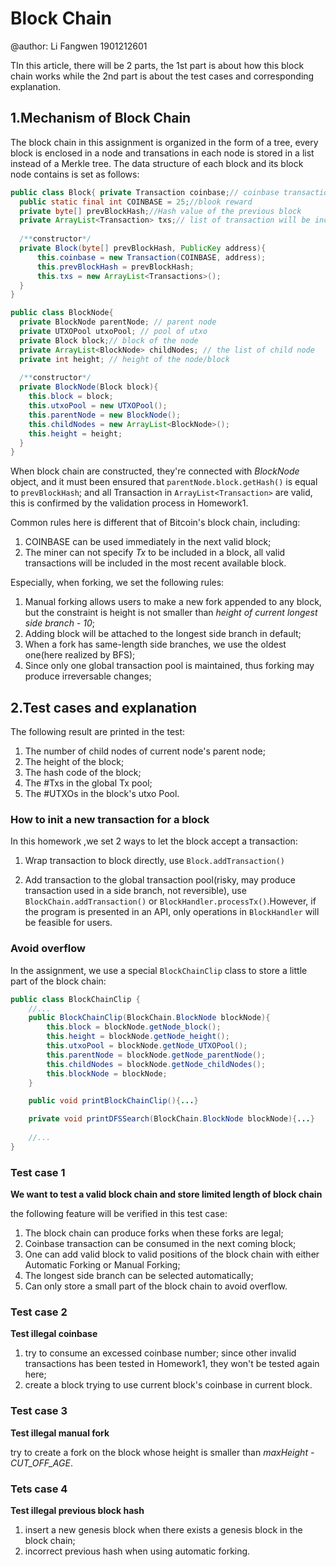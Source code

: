 # Block Chain
@author: Li Fangwen 1901212601

TIn this article, there will be 2 parts, the 1st part is about how this block chain works while the 2nd part is about the test cases and corresponding explanation.


## 1.Mechanism of Block Chain
The block chain in this assignment is organized in the form of a tree, every block is enclosed in a node and transations in each node is stored in a list instead of a Merkle tree. The data structure of  each block and its block node contains is set as follows:

```java
public class Block{ private Transaction coinbase;// coinbase transaction
  public static final int COINBASE = 25;//blook reward
  private byte[] prevBlockHash;//Hash value of the previous block
  private ArrayList<Transaction> txs;// list of transaction will be included in the block
  
  /**constructor*/
  private Block(byte[] prevBlockHash, PublicKey address){ 
      this.coinbase = new Transaction(COINBASE, address);
      this.prevBlockHash = prevBlockHash;
      this.txs = new ArrayList<Transactions>();
  }
}

public class BlockNode{
  private BlockNode parentNode; // parent node
  private UTXOPool utxoPool; // pool of utxo
  private Block block;// block of the node
  private ArrayList<BlockNode> childNodes; // the list of child node
  private int height; // height of the node/block
  
  /**constructor*/
  private BlockNode(Block block){
    this.block = block;
    this.utxoPool = new UTXOPool();
    this.parentNode = new BlockNode();
    this.childNodes = new ArrayList<BlockNode>();
    this.height = height;
  }
}
```

When block chain are constructed, they're connected with *BlockNode* object, and it must been ensured that ```parentNode.block.getHash()``` is equal to ```prevBlockHash```; 
and all Transaction in ```ArrayList<Transaction>``` are valid, this is confirmed by the validation process in Homework1.

Common rules here is different that of Bitcoin's block chain, including:
1. COINBASE can be used immediately in the next valid block;
2. The miner can not specify *Tx* to be included in a block, all valid transactions will be included in the most recent available block.

Especially, when forking, we set the following rules:
1. Manual forking allows users to make a new fork appended to any block, but the constraint is  height is not smaller than *height of current longest side branch - 10*;
2. Adding block will be attached to the longest side branch in default;
3. When a fork has same-length side branches, we use the oldest one(here realized by BFS);
4. Since only one global transaction pool is maintained, thus forking may produce irreversable changes;

## 2.Test cases and  explanation

The following result are printed in the test:
1. The number of child nodes of current node's parent node;
2. The height of the block;
3. The hash code of the block;
4. The #Txs in the global Tx pool;
5. The #UTXOs in the block's utxo Pool.

### How to init a new transaction for a block

In this homework ,we set 2 ways to let the block accept a transaction:

1. Wrap transaction to block directly, use ```Block.addTransaction()```

2. Add transaction to the global transaction pool(risky, may produce transaction used in a side branch, not reversible), use ```BlockChain.addTransaction()``` or ```BlockHandler.processTx()```.However, if the program is presented in an API, only operations in ```BlockHandler``` will be feasible for users.


### Avoid overflow
In the assignment, we use a special ```BlockChainClip``` class to store a little part of the block chain:
```java
public class BlockChainClip {
    //...
    public BlockChainClip(BlockChain.BlockNode blockNode){
        this.block = blockNode.getNode_block();
        this.height = blockNode.getNode_height();
        this.utxoPool = blockNode.getNode_UTXOPool();
        this.parentNode = blockNode.getNode_parentNode();
        this.childNodes = blockNode.getNode_childNodes();
        this.blockNode = blockNode;
    }

    public void printBlockChainClip(){...}

    private void printDFSSearch(BlockChain.BlockNode blockNode){...}
        
    //...
}
```


### Test case 1
**We want to test a valid block chain and store limited length of block chain**

the following feature will be verified in this test case:
1. The block chain can produce forks when these forks are legal;
2. Coinbase transaction can be consumed in the next coming block;
3. One can add valid block to valid positions of the block chain with either Automatic Forking or Manual Forking;
4. The longest side branch can be selected automatically;
5. Can only store a small part of the block chain to avoid overflow.

### Test case 2
**Test illegal coinbase**

1. try to consume an excessed coinbase number; since other invalid transactions has been tested in Homework1, they won't be tested again here; 
3. create a block trying to use current block's coinbase in current block.

### Test case 3
**Test illegal manual fork**

try to create a fork on the block whose height is smaller than *maxHeight - CUT_OFF_AGE*.

### Tets case 4
**Test illegal previous block hash**

1. insert a new genesis block when there exists a genesis block in the block chain;
2. incorrect previous hash when using automatic forking.


